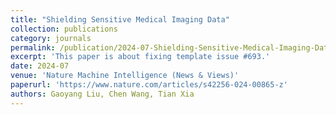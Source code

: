 ```yaml
---
title: "Shielding Sensitive Medical Imaging Data"
collection: publications
category: journals
permalink: /publication/2024-07-Shielding-Sensitive-Medical-Imaging-Data
excerpt: 'This paper is about fixing template issue #693.'
date: 2024-07
venue: 'Nature Machine Intelligence (News & Views)'
paperurl: 'https://www.nature.com/articles/s42256-024-00865-z'
authors: Gaoyang Liu, Chen Wang, Tian Xia
---
```




